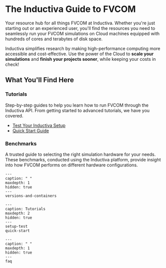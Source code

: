 # The Inductiva Guide to FVCOM
Your resource hub for all things FVCOM at Inductiva. Whether you're just starting out or an experienced user, you'll find the resources you need to seamlessly run your FVCOM simulations on Cloud machines equipped with hundreds of cores and terabytes of disk space.

Inductiva simplifies research by making high-performance computing more accessible and cost-effective. Use the power of the Cloud to **scale your simulations** and **finish your projects sooner**, while keeping your costs in check! 

## What You'll Find Here

### Tutorials
Step-by-step guides to help you learn how to run FVCOM through the Inductiva API. From getting started to advanced tutorials, we have you covered.

- [Test Your Inductiva Setup](https://inductiva.ai/guides/fvcom/setup-test)
- [Quick Start Guide](https://inductiva.ai/guides/fvcom/quick-start)

### Benchmarks
A trusted guide to selecting the right simulation hardware for your needs. These benchmarks, conducted using the Inductiva platform, provide insight into how FVCOM performs on different hardware configurations.


```{toctree}
---
caption: " "
maxdepth: 1
hidden: true
---
versions-and-containers
```

```{toctree}
---
caption: Tutorials
maxdepth: 2
hidden: true
---
setup-test
quick-start
```

```{toctree}
---
caption: " "
maxdepth: 1
hidden: true
---
faq
```
